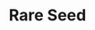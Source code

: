 ---
templateKey: blog-post
featuredpost: false
featuredimage: /assets/Rare_Seed.png
title: Rare Seed
description: Seed
testfield: 694
---